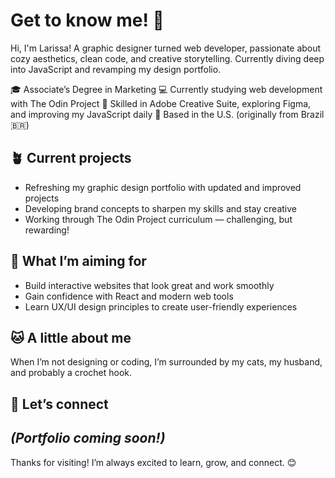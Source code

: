 # Get to know me! 👋

Hi, I'm Larissa! A graphic designer turned web developer, passionate about cozy aesthetics, clean code, and creative storytelling. Currently diving deep into JavaScript and revamping my design portfolio.

🎓 Associate’s Degree in Marketing
💻 Currently studying web development with The Odin Project
🎨 Skilled in Adobe Creative Suite, exploring Figma, and improving my JavaScript daily
📍 Based in the U.S. (originally from Brazil 🇧🇷)

## 🪴 Current projects  
- Refreshing my graphic design portfolio with updated and improved projects  
- Developing brand concepts to sharpen my skills and stay creative  
- Working through The Odin Project curriculum — challenging, but rewarding!  

## 🌻 What I’m aiming for  
- Build interactive websites that look great and work smoothly  
- Gain confidence with React and modern web tools  
- Learn UX/UI design principles to create user-friendly experiences

## 🐱 A little about me  
When I’m not designing or coding, I’m surrounded by my cats, my husband, and probably a crochet hook.

## 🤝 Let’s connect  
*(Portfolio coming soon!)*
---

Thanks for visiting! I’m always excited to learn, grow, and connect. 😊

<!--
**larispeight/larispeight** is a ✨ _special_ ✨ repository because its `README.md` (this file) appears on your GitHub profile.

Here are some ideas to get you started:

- 🔭 I’m currently working on ...
- 🌱 I’m currently learning ...
- 👯 I’m looking to collaborate on ...
- 🤔 I’m looking for help with ...
- 💬 Ask me about ...
- 📫 How to reach me: ...
- 😄 Pronouns: ...
- ⚡ Fun fact: ...
-->
